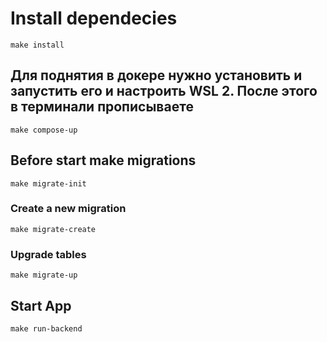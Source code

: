 # Install dependecies
```
make install
```

## Для поднятия в докере нужно установить и запустить его и настроить WSL 2. После этого в терминали прописываете
```
make compose-up
```
## Before start make migrations
```
make migrate-init
```
### Create a new migration
```
make migrate-create
```
### Upgrade tables
```
make migrate-up
```


## Start App
```
make run-backend
```
